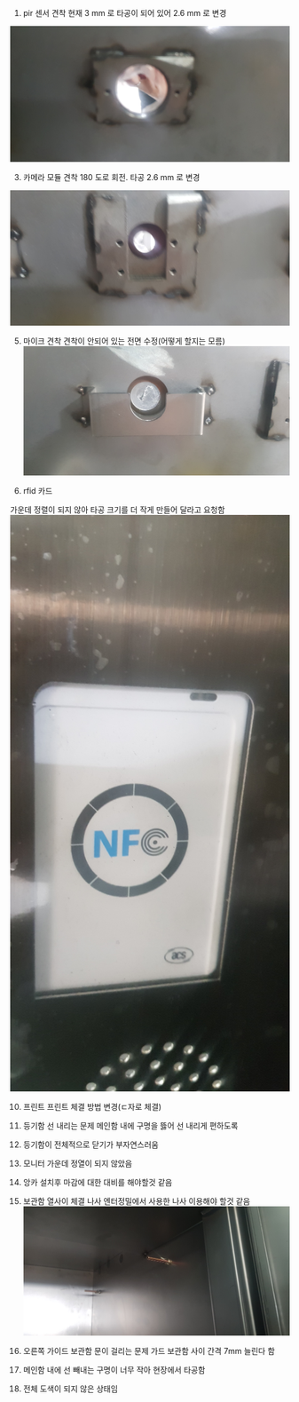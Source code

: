 1.  pir 센서 견착
  현재 3 mm 로 타공이 되어 있어 2.6 mm 로 변경
  <img src="./images/xi_9.jpg"  width="600px">
  
3.  카메라 모듈 견착
  180 도로 회전. 타공 2.6 mm 로 변경
  <img src="./images/xi_8.jpg"  width="600px">
  
5.  마이크 견착
  견착이 안되어 있는 전면 수정(어떻게 할지는 모름)
    <img src="./images/xi_4.jpg"  width="600px">
    
7.  rfid 카드

  가운데 정렬이 되지 않아 타공 크기를 더 작게 만들어 달라고 요청함
    <img src="./images/xi_1.jpg"  width="600px">
    
10.  프린트
  프린트 체결 방법 변경(ㄷ자로 체결)
  
12.  등기함 선 내리는 문제
   메인함 내에 구명을 뜷어 선 내리게 편하도록 
13. 등기함이 전체적으로 닫기가 부자연스러움
   
15.  모니터 
    가운데 정열이 되지 않았음
17.  앙카
  설치후 마감에 대한 대비를 해야할것 같음
  
18.  보관함 열사이 체결 나사
  엔터정밀에서 사용한 나사 이용해야 할것 같음 
      <img src="./images/xi_2.jpg"  width="600px">
      
21.  오른쪽 가이드 보관함 문이 걸리는 문제 
  가드 보관함 사이 간격   7mm  늘린다 함
  
20. 메인함 내에 선 빼내는 구명이 너무 작아 현장에서 타공함

22. 전체 도색이 되지 않은 상태임
